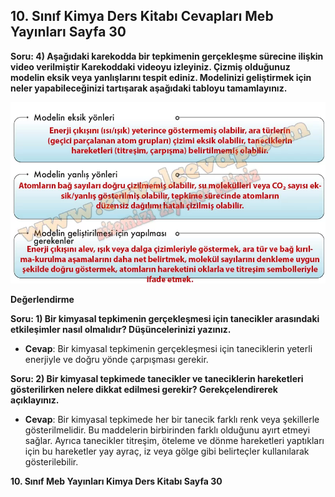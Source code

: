 ## 10. Sınıf Kimya Ders Kitabı Cevapları Meb Yayınları Sayfa 30

**Soru: 4) Aşağıdaki karekodda bir tepkimenin gerçekleşme sürecine ilişkin video verilmiştir Karekoddaki videoyu izleyiniz. Çizmiş olduğunuz modelin eksik veya yanlışlarını tespit ediniz. Modelinizi geliştirmek için neler yapabileceğinizi tartışarak aşağıdaki tabloyu tamamlayınız.**

![](./image1.webp)

**Değerlendirme**

**Soru: 1) Bir kimyasal tepkimenin gerçekleşmesi için tanecikler arasındaki etkileşimler nasıl olmalıdır? Düşüncelerinizi yazınız.**

* **Cevap**: Bir kimyasal tepkimenin gerçekleşmesi için taneciklerin yeterli enerjiyle ve doğru yönde çarpışması gerekir.

**Soru: 2) Bir kimyasal tepkimede tanecikler ve taneciklerin hareketleri gösterilirken nelere dikkat edilmesi gerekir? Gerekçelendirerek açıklayınız.**

* **Cevap**: Bir kimyasal tepkimede her bir tanecik farklı renk veya şekillerle gösterilmelidir. Bu maddelerin birbirinden farklı olduğunu ayırt etmeyi sağlar. Ayrıca tanecikler titreşim, öteleme ve dönme hareketleri yaptıkları için bu hareketler yay ayraç, iz veya gölge gibi belirteçler kullanılarak gösterilebilir.

**10. Sınıf Meb Yayınları Kimya Ders Kitabı Sayfa 30**